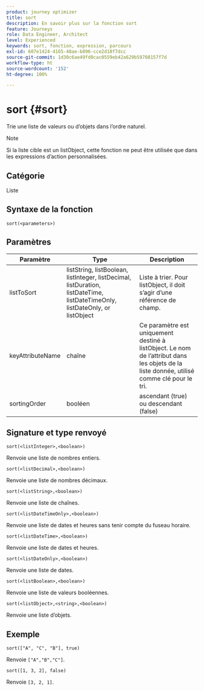 ```yaml
---
product: journey optimizer
title: sort
description: En savoir plus sur la fonction sort
feature: Journeys
role: Data Engineer, Architect
level: Experienced
keywords: sort, fonction, expression, parcours
exl-id: 607e1424-4165-48ae-b896-cce2d18f7dcc
source-git-commit: 1d30c6ae49fd0cac0559eb42a629b59708157f7d
workflow-type: ht
source-wordcount: '152'
ht-degree: 100%

---
```


# sort {#sort}

Trie une liste de valeurs ou d’objets dans l’ordre naturel.

>[!NOTE]
>
>Si la liste cible est un listObject, cette fonction ne peut être utilisée que dans les expressions d’action personnalisées.

## Catégorie

Liste

## Syntaxe de la fonction

`sort(<parameters>)`

## Paramètres

| Paramètre | Type | Description |
|-----------|------------------|------------------|
| listToSort | listString, listBoolean, listInteger, listDecimal, listDuration, listDateTime, listDateTimeOnly, listDateOnly, or listObject | Liste à trier. Pour listObject, il doit s’agir d’une référence de champ. |
| keyAttributeName | chaîne | Ce paramètre est uniquement destiné à listObject. Le nom de lʼattribut dans les objets de la liste donnée, utilisé comme clé pour le tri. |
| sortingOrder | booléen | ascendant (true) ou descendant (false) |

## Signature et type renvoyé

`sort(<listInteger>,<boolean>)`

Renvoie une liste de nombres entiers.

`sort(<listDecimal>,<boolean>)`

Renvoie une liste de nombres décimaux.

`sort(<listString>,<boolean>)`

Renvoie une liste de chaînes.

`sort(<listDateTimeOnly>,<boolean>)`

Renvoie une liste de dates et heures sans tenir compte du fuseau horaire.

`sort(<listDateTime>,<boolean>)`

Renvoie une liste de dates et heures.

`sort(<listDateOnly>,<boolean>)`

Renvoie une liste de dates.

`sort(<listBoolean>,<boolean>)`

Renvoie une liste de valeurs booléennes.

`sort(<listObject>,<string>,<boolean>)`

Renvoie une liste d’objets.

## Exemple

`sort(["A", "C", "B"], true)`

Renvoie `["A","B","C"]`.

`sort([1, 3, 2], false)`

Renvoie `[3, 2, 1]`.

